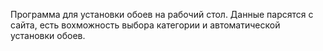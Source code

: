 Программа для установки обоев на рабочий стол. Данные парсятся с сайта, есть вохможность выбора категории и автоматической установки обоев.

